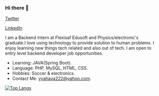 ### Hi there 👋

[Twitter](https://twitter.com/Omoluab_i)

[LinkedIn](https://www.linkedin.com/in/yahaya-yusuf-76a3231b0/)

I am a Backend Intern at Flexisaf Edusoft and Physics/electronic's graduate.I love using technology to provide solution to human problems. I enjoy learning new things tech related and also out of tech. I am open to entry level backend developer job opportunities.

- Learning: JAVA(Spring Boot).
- Language: PHP, MySQL, HTML, CSS.
- Hobbies: Soccer & electronics.
- Contact Me: yyahaya222@yahoo.com.

[![Top Langs](https://github-readme-stats.vercel.app/api/top-langs/?username=omoluabidotcom)](https://github.com/anuraghazra/github-readme-stats)



